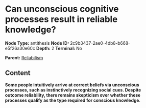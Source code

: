 # Can unconscious cognitive processes result in reliable knowledge?

**Node Type:** antithesis
**Node ID:** 2c9b3437-2ae0-4db8-b668-e5f26a30e60c
**Depth:** 2
**Terminal:** No

**Parent:** [Reliabilism](reliabilism.md)

## Content

**Some people intuitively arrive at correct beliefs via unconscious processes, such as instinctively recognizing social cues. Despite outcome reliability, there remains skepticism over whether these processes qualify as the type required for conscious knowledge.**
